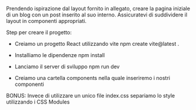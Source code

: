 Prendendo ispirazione dal layout fornito in allegato, creare la pagina iniziale di un blog con un post inserito al suo interno. Assicuratevi di suddividere il layout in componenti appropriati.

Step per creare il progetto:

- Creiamo un progetto React utilizzando vite npm create vite@latest .

- Installiamo le dipendenze npm install

- Lanciamo il server di sviluppo npm run dev

- Creiamo una cartella components nella quale inseriremo i nostri componenti

BONUS:
Invece di utilizzare un unico file index.css separiamo lo style utilizzando i CSS Modules
